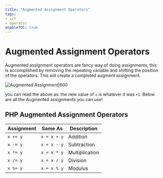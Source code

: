 ```yaml
---
title: "Augmented Assignment Operators"
tags:
- ict
- operator
enableTOC: true
---
```


# Augmented Assignment Operators

Augmented assignment operators are fancy way of doing assignments, this is accomplished by removing the repeating variable and shifting the position of the operators. This will create a completed augment assignment.

![Augmented Assignment|600](notes/images/Augmented-assignment-operator.svg)

you can read the above as: the new value of `x` is whatever it was `+1`.
Below are all the Augmented assignments you can use!

## PHP Augmented Assignment Operators

| Assignment | Same As     | Description    |
| ---------- | ----------- | -------------- |
| `x += y`   | `x = x + y` | Addition       |
| `x -= y`   | `x = x - y` | Subtraction    |
| `x *= y`   | `x = x * y` | Multiplication |
| `x /= y`   | `x = x / y` | Division       |
| `x %= y`   | `x = x % y` | Modulus        |
